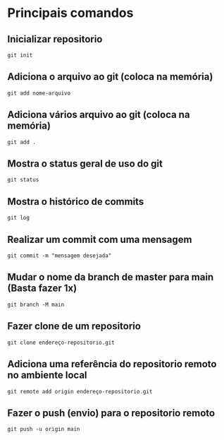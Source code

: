 # Principais comandos

## Inicializar repositorio
`git init`

## Adiciona o arquivo ao git (coloca na memória)
`git add nome-arquivo`

## Adiciona vários arquivo ao git (coloca na memória)
`git add .`

## Mostra o status geral de uso do git
`git status`

## Mostra o histórico de commits
`git log`

## Realizar um commit com uma mensagem
`git commit -m "mensagem desejada"`

## Mudar o nome da branch de master para main (Basta fazer 1x)
`git branch -M main`

## Fazer clone de um repositorio
`git clone endereço-repositorio.git`

## Adiciona uma referência do repositorio remoto no ambiente local
`git remote add origin endereço-repositorio.git`

## Fazer o push (envio) para o repositorio remoto
`git push -u origin main`